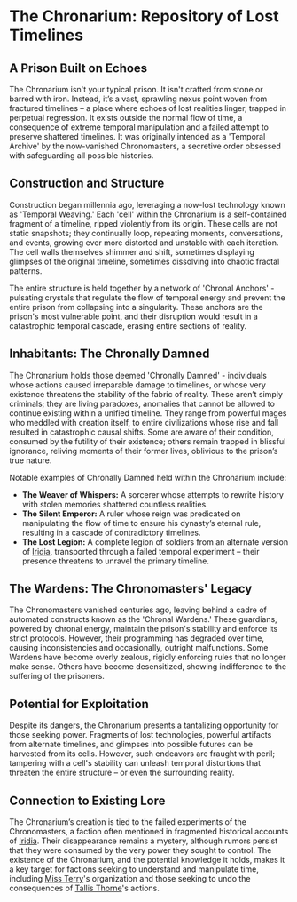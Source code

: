 # The Chronarium: Repository of Lost Timelines

## A Prison Built on Echoes

The Chronarium isn't your typical prison. It isn't crafted from stone or barred with iron. Instead, it’s a vast, sprawling nexus point woven from fractured timelines – a place where echoes of lost realities linger, trapped in perpetual regression. It exists outside the normal flow of time, a consequence of extreme temporal manipulation and a failed attempt to preserve shattered timelines. It was originally intended as a 'Temporal Archive' by the now-vanished Chronomasters, a secretive order obsessed with safeguarding all possible histories.

## Construction and Structure

Construction began millennia ago, leveraging a now-lost technology known as 'Temporal Weaving.' Each 'cell' within the Chronarium is a self-contained fragment of a timeline, ripped violently from its origin. These cells are not static snapshots; they continually loop, repeating moments, conversations, and events, growing ever more distorted and unstable with each iteration. The cell walls themselves shimmer and shift, sometimes displaying glimpses of the original timeline, sometimes dissolving into chaotic fractal patterns.

The entire structure is held together by a network of 'Chronal Anchors' - pulsating crystals that regulate the flow of temporal energy and prevent the entire prison from collapsing into a singularity. These anchors are the prison's most vulnerable point, and their disruption would result in a catastrophic temporal cascade, erasing entire sections of reality.

## Inhabitants: The Chronally Damned

The Chronarium holds those deemed 'Chronally Damned' - individuals whose actions caused irreparable damage to timelines, or whose very existence threatens the stability of the fabric of reality. These aren’t simply criminals; they are living paradoxes, anomalies that cannot be allowed to continue existing within a unified timeline. They range from powerful mages who meddled with creation itself, to entire civilizations whose rise and fall resulted in catastrophic causal shifts. Some are aware of their condition, consumed by the futility of their existence; others remain trapped in blissful ignorance, reliving moments of their former lives, oblivious to the prison’s true nature.

Notable examples of Chronally Damned held within the Chronarium include:

*   **The Weaver of Whispers:** A sorcerer whose attempts to rewrite history with stolen memories shattered countless realities.
*   **The Silent Emperor:** A ruler whose reign was predicated on manipulating the flow of time to ensure his dynasty’s eternal rule, resulting in a cascade of contradictory timelines.
*   **The Lost Legion:** A complete legion of soldiers from an alternate version of [Iridia](/geography/cosmology/iridia.md), transported through a failed temporal experiment – their presence threatens to unravel the primary timeline.

## The Wardens: The Chronomasters' Legacy

The Chronomasters vanished centuries ago, leaving behind a cadre of automated constructs known as the 'Chronal Wardens.' These guardians, powered by chronal energy, maintain the prison's stability and enforce its strict protocols. However, their programming has degraded over time, causing inconsistencies and occasionally, outright malfunctions. Some Wardens have become overly zealous, rigidly enforcing rules that no longer make sense. Others have become desensitized, showing indifference to the suffering of the prisoners.

## Potential for Exploitation

Despite its dangers, the Chronarium presents a tantalizing opportunity for those seeking power. Fragments of lost technologies, powerful artifacts from alternate timelines, and glimpses into possible futures can be harvested from its cells. However, such endeavors are fraught with peril; tampering with a cell's stability can unleash temporal distortions that threaten the entire structure – or even the surrounding reality.

## Connection to Existing Lore

The Chronarium’s creation is tied to the failed experiments of the Chronomasters, a faction often mentioned in fragmented historical accounts of [Iridia](/geography/cosmology/iridia.md). Their disappearance remains a mystery, although rumors persist that they were consumed by the very power they sought to control. The existence of the Chronarium, and the potential knowledge it holds, makes it a key target for factions seeking to understand and manipulate time, including [Miss Terry](/being/character/miss-terry.md)'s organization and those seeking to undo the consequences of [Tallis Thorne](/generated/hero/character/tallis-thorne.md)'s actions.
